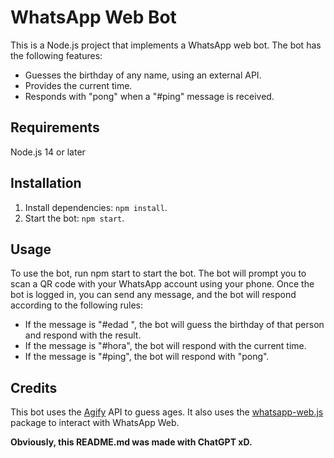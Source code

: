 # WhatsApp Web Bot

This is a Node.js project that implements a WhatsApp web bot. The bot has the following features:

- Guesses the birthday of any name, using an external API.
- Provides the current time.
- Responds with "pong" when a "#ping" message is received.

## Requirements
Node.js 14 or later

## Installation
1. Install dependencies: `npm install`.
2. Start the bot: `npm start`.

## Usage
To use the bot, run npm start to start the bot. The bot will prompt you to scan a QR code with your WhatsApp account using your phone. Once the bot is logged in, you can send any message, and the bot will respond according to the following rules:

- If the message is "#edad <name>", the bot will guess the birthday of that person and respond with the result.
- If the message is "#hora", the bot will respond with the current time.
- If the message is "#ping", the bot will respond with "pong".

## Credits
This bot uses the [Agify](https://agify.io/) API to guess ages. It also uses the [whatsapp-web.js](https://github.com/pedroslopez/whatsapp-web.js) package to interact with WhatsApp Web.

**Obviously, this README.md was made with ChatGPT xD.**

